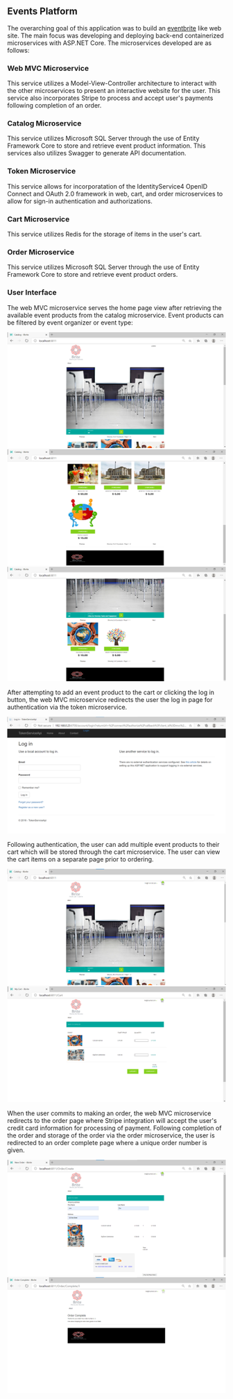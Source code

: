 ## Events Platform

The overarching goal of this application was to build an [eventbrite](http://eventbrite.com) like web site. The main focus was developing and deploying back-end containerized microservices with ASP.NET Core. The microservices developed are as follows:

### Web MVC Microservice

This service utilizes a Model-View-Controller architecture to interact with the other microservices to present an interactive website for the user. This service also incorporates Stripe to process and accept user's payments following completion of an order. 

### Catalog Microservice

This service utilizes Microsoft SQL Server through the use of Entity Framework Core to store and retrieve event product information. This services also utilizes Swagger to generate API documentation. 

### Token Microservice

This service allows for incorporatation of the IdentityService4 OpenID Connect and OAuth 2.0 framework in web, cart, and order microservices to allow for sign-in authentication and authorizations.

### Cart Microservice

This service utilizes Redis for the storage of items in the user's cart.

### Order Microservice

This service utilizes Microsoft SQL Server through the use of Entity Framework Core to store and retrieve event product orders. 


### User Interface

The web MVC microservice serves the home page view after retrieving the available event products from the catalog microservice. Event products can be filtered by event organizer or event type: 

![Image](https://github.com/harveyx22/Events-Platform/blob/master/ScreenShots/Home%20Page%201.png?raw=true "Home Page 1")
![Image](https://github.com/harveyx22/Events-Platform/blob/master/ScreenShots/Home%20Page%202.png?raw=true "Home Page 2")
![Image](https://github.com/harveyx22/Events-Platform/blob/master/ScreenShots/Home%20Page%20Filtered.png?raw=true "Filtered Home Page")



After attempting to add an event product to the cart or clicking the log in button, the web MVC microservice redirects the user the log in page for authentication via the token microservice.

![Image](https://github.com/harveyx22/Events-Platform/blob/master/ScreenShots/Log%20In%20Page.png?raw=true "Log In Page")



Following authentication, the user can add multiple event products to their cart which will be stored through the cart microservice. The user can view the cart items on a separate page prior to ordering. 

![Image](https://github.com/harveyx22/Events-Platform/blob/master/ScreenShots/Logged%20In%20With%20Items%20In%20Cart.png?raw=true "Items In Cart Home Page")
![Image](https://github.com/harveyx22/Events-Platform/blob/master/ScreenShots/Cart%20Page.png?raw=true "Cart Page")



When the user commits to making an order, the web MVC microservice redirects to the order page where Stripe integration will accept the user's credit card information for processing of payment. Following completion of the order and storage of the order via the order microservice, the user is redirected to an order complete page where a unique order number is given.

![Image](https://github.com/harveyx22/Events-Platform/blob/master/ScreenShots/Order%20Page.png?raw=true "Order Page")
![Image](https://github.com/harveyx22/Events-Platform/blob/master/ScreenShots/Order%20Complete%20Page.png?raw=true "Order Complete Page")

